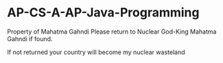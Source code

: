 # AP-CS-A-AP-Java-Programming
Property of Mahatma Gahndi
Please return to Nuclear God-King Mahatma Gahndi if found.


If not returned your country will become my nuclear wasteland
